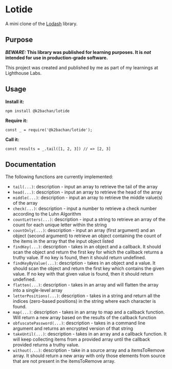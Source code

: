 # Lotide

A mini clone of the [Lodash](https://lodash.com) library.

## Purpose

**_BEWARE:_ This library was published for learning purposes. It is _not_ intended for use in production-grade software.**

This project was created and published by me as part of my learnings at Lighthouse Labs. 

## Usage

**Install it:**

`npm install @k2bachan/lotide`

**Require it:**

`const _ = require('@k2bachan/lotide');`

**Call it:**

`const results = _.tail([1, 2, 3]) // => [2, 3]`

## Documentation

The following functions are currently implemented:

* `tail(...)`: description - input an array to retrieve the tail of the array
* `head(...)`: description - input an array to retrieve the head of the array
* `middle(...)`: description - input an array to retrieve the middle value(s) of the array
* `check(...)`: description - input a number to retrieve a check number according to the Luhn Algorithm 
* `countLetters(...)`: description - input a string to retrieve an array of the count for each unique letter within the string 
* `countOnly(...)`: description - input an array (first argument) and an object (second argument) to retrieve an object containing the count of the items in the array that the input object listed
* `findKey(...)`: description - takes in an object and a callback. It should scan the object and return the first key for which the callback returns a truthy value. If no key is found, then it should return undefined.
* `findKeyByValue(...)`: description - takes in an object and a value. It should scan the object and return the first key which contains the given value. If no key with that given value is found, then it should return undefined.
* `flatten(...)`: description - takes in an array and will flatten the array into a single-level array
* `letterPositions(...)`: description - takes in a string and return all the indices (zero-based positions) in the string where each character is found.
* `map(...)`: description - takes in an array to map and a callback function. Will return a new array based on the results of the callback function
* `obfuscatePassword(...)`: description - takes in a command line argument and returns an encrypted version of that string 
* `takeUntil(...)`: description - takes in an array and a callback function. It will keep collecting items from a provided array until the callback provided returns a truthy value.
* `without(...)`: description - take in a source array and a itemsToRemove array. It should return a new array with only those elements from source that are not present in the itemsToRemove array.